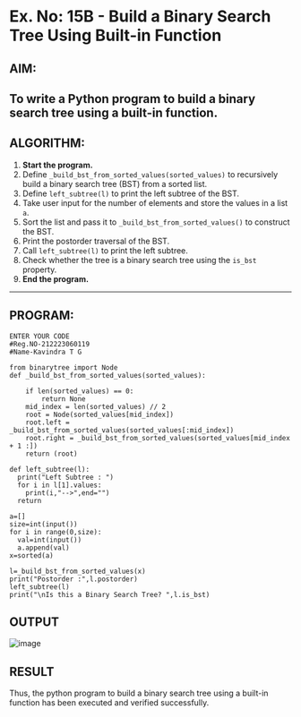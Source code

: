 # Ex. No: 15B - Build a Binary Search Tree Using Built-in Function

## AIM:
To write a Python program to build a binary search tree using a built-in function.
---
## ALGORITHM:

1. **Start the program.**
2. Define `_build_bst_from_sorted_values(sorted_values)` to recursively build a binary search tree (BST) from a sorted list.
3. Define `left_subtree(l)` to print the left subtree of the BST.
4. Take user input for the number of elements and store the values in a list `a`.
5. Sort the list and pass it to `_build_bst_from_sorted_values()` to construct the BST.
6. Print the postorder traversal of the BST.
7. Call `left_subtree(l)` to print the left subtree.
8. Check whether the tree is a binary search tree using the `is_bst` property.
9. **End the program.**

---

## PROGRAM:

```
ENTER YOUR CODE
#Reg.NO-212223060119
#Name-Kavindra T G

from binarytree import Node
def _build_bst_from_sorted_values(sorted_values):
    
    if len(sorted_values) == 0:
        return None
    mid_index = len(sorted_values) // 2
    root = Node(sorted_values[mid_index])
    root.left = _build_bst_from_sorted_values(sorted_values[:mid_index])
    root.right = _build_bst_from_sorted_values(sorted_values[mid_index + 1 :])  
    return (root)

def left_subtree(l):
  print("Left Subtree : ")
  for i in l[1].values:
    print(i,"-->",end="")
  return 

a=[]
size=int(input())
for i in range(0,size):
  val=int(input())
  a.append(val)
x=sorted(a)

l=_build_bst_from_sorted_values(x)
print("Postorder :",l.postorder)
left_subtree(l)
print("\nIs this a Binary Search Tree? ",l.is_bst)

```

## OUTPUT
![image](https://github.com/user-attachments/assets/2d0c4a9e-31f2-4ab0-92d5-ec2c983ab28c)
## RESULT
Thus, the python program to build a binary search tree using a built-in function has been executed and verified successfully.

